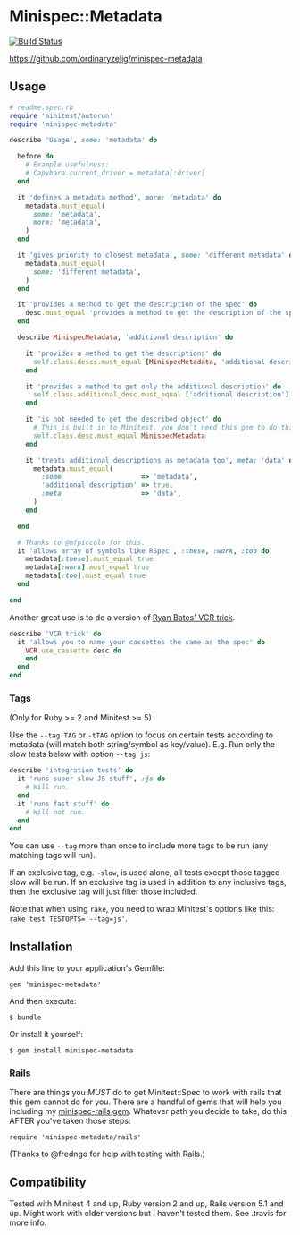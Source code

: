 Minispec::Metadata
==================

[![Build Status](https://secure.travis-ci.org/ordinaryzelig/minispec-metadata.png?branch=master)](http://travis-ci.org/ordinaryzelig/minispec-metadata)

https://github.com/ordinaryzelig/minispec-metadata

## Usage

```ruby
# readme.spec.rb
require 'minitest/autorun'
require 'minispec-metadata'

describe 'Usage', some: 'metadata' do

  before do
    # Example usefulness:
    # Capybara.current_driver = metadata[:driver]
  end

  it 'defines a metadata method', more: 'metadata' do
    metadata.must_equal(
      some: 'metadata',
      more: 'metadata',
    )
  end

  it 'gives priority to closest metadata', some: 'different metadata' do
    metadata.must_equal(
      some: 'different metadata',
    )
  end

  it 'provides a method to get the description of the spec' do
    desc.must_equal 'provides a method to get the description of the spec'
  end

  describe MinispecMetadata, 'additional description' do

    it 'provides a method to get the descriptions' do
      self.class.descs.must_equal [MinispecMetadata, 'additional description']
    end

    it 'provides a method to get only the additional description' do
      self.class.additional_desc.must_equal ['additional description']
    end

    it 'is not needed to get the described object' do
      # This is built in to Minitest, you don't need this gem to do this.
      self.class.desc.must_equal MinispecMetadata
    end

    it 'treats additional descriptions as metadata too', meta: 'data' do
      metadata.must_equal(
        :some                    => 'metadata',
        'additional description' => true,
        :meta                    => 'data',
      )
    end

  end

  # Thanks to @mfpiccolo for this.
  it 'allows array of symbols like RSpec', :these, :work, :too do
    metadata[:these].must_equal true
    metadata[:work].must_equal true
    metadata[:too].must_equal true
  end

end
```

Another great use is to do a version of [Ryan Bates' VCR trick](http://railscasts.com/episodes/291-testing-with-vcr?view=asciicast).

```ruby
describe 'VCR trick' do
  it 'allows you to name your cassettes the same as the spec' do
    VCR.use_cassette desc do
    end
  end
end
```

### Tags

(Only for Ruby >= 2 and Minitest >= 5)

Use the `--tag TAG` or `-tTAG` option to focus on certain tests according to metadata (will match both string/symbol as key/value).
E.g. Run only the slow tests below with option `--tag js`:

```ruby
describe 'integration tests' do
  it 'runs super slow JS stuff', :js do
    # Will run.
  end
  it 'runs fast stuff' do
    # Will not run.
  end
end
```

You can use `--tag` more than once to include more tags to be run (any matching tags will run).

If an exclusive tag, e.g. `~slow`, is used alone, all tests except those tagged slow will be run.
If an exclusive tag is used in addition to any inclusive tags, then the exclusive tag will just filter those included.

Note that when using `rake`, you need to wrap Minitest's options like this: `rake test TESTOPTS='--tag=js'`.

## Installation

Add this line to your application's Gemfile:

    gem 'minispec-metadata'

And then execute:

    $ bundle

Or install it yourself:

    $ gem install minispec-metadata

### Rails

There are things you *MUST* do to get Minitest::Spec to work with rails that this gem cannot do for you.
There are a handful of gems that will help you including my [minispec-rails gem](https://github.com/ordinaryzelig/minispec-rails).
Whatever path you decide to take, do this AFTER you've taken those steps:

`require 'minispec-metadata/rails'`

(Thanks to @fredngo for help with testing with Rails.)

## Compatibility

Tested with Minitest 4 and up, Ruby version 2 and up, Rails version 5.1 and up.
Might work with older versions but I haven't tested them.
See .travis for more info.
